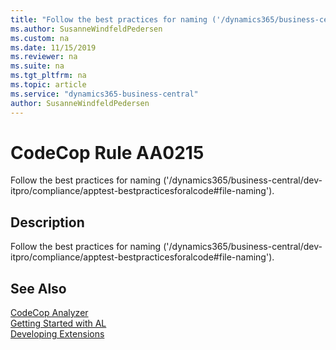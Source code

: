 ```yaml
---
title: "Follow the best practices for naming ('/dynamics365/business-central/dev-itpro/compliance/apptest-bestpracticesforalcode#file-naming')."
ms.author: SusanneWindfeldPedersen
ms.custom: na
ms.date: 11/15/2019
ms.reviewer: na
ms.suite: na
ms.tgt_pltfrm: na
ms.topic: article
ms.service: "dynamics365-business-central"
author: SusanneWindfeldPedersen
---
```

[//]: # (START>DO_NOT_EDIT)
[//]: # (IMPORTANT:Do not edit any of the content between here and the END>DO_NOT_EDIT.)
[//]: # (Any modifications should be made in the .xml files in the ModernDev repo.)
# CodeCop Rule AA0215
Follow the best practices for naming ('/dynamics365/business-central/dev-itpro/compliance/apptest-bestpracticesforalcode#file-naming').  

## Description
Follow the best practices for naming ('/dynamics365/business-central/dev-itpro/compliance/apptest-bestpracticesforalcode#file-naming').

[//]: # (IMPORTANT: END>DO_NOT_EDIT)
## See Also  
[CodeCop Analyzer](codecop.md)  
[Getting Started with AL](../devenv-get-started.md)  
[Developing Extensions](../devenv-dev-overview.md)  